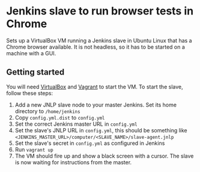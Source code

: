 # Jenkins slave to run browser tests in Chrome
Sets up a VirtualBox VM running a Jenkins slave in Ubuntu Linux that has a Chrome browser available. It is not headless,
so it has to be started on a machine with a GUI.

## Getting started
You will need [VirtualBox][1] and [Vagrant][2] to start the VM. To start the slave, follow these steps:

1. Add a new JNLP slave node to your master Jenkins. Set its home directory to `/home/jenkins`
2. Copy `config.yml.dist` to `config.yml`
3. Set the correct Jenkins master URL in `config.yml`
4. Set the slave's JNLP URL in `config.yml`, this should be something like `<JENKINS_MASTER_URL>/computer/<SLAVE_NAME>/slave-agent.jnlp`
5. Set the slave's secret in `config.yml` as configured in Jenkins
6. Run `vagrant up`
7. The VM should fire up and show a black screen with a cursor. The slave is now waiting for instructions from the master.

[1]: https://www.virtualbox.org
[2]: https://www.vagrantup.com
